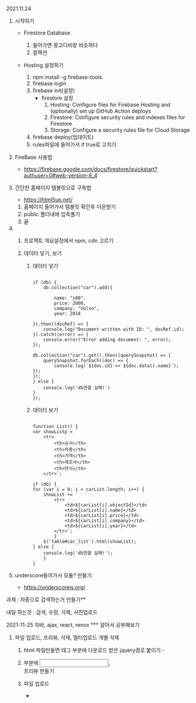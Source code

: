 2021.11.24

1. 시작하기
    - Firestore Database
        1. 들어가면 몽고디비랑 비슷하다
        2. 컬렉션
        <!--table ---- collection
        - row ---------- document
        그리고 몽고디비와 같이 정렬이없고, 순서도 따로 없다--> 

    -   Hosting 설정하기 
        1. npm install -g firebase-tools
        2. firebase login
        3. firebase init(설정)
            - firestore 설정 
              1. Hosting: Configure files for Firebase Hosting and (optionally) set up GitHub Action deploys
              2. Firestore: Configure security rules and indexes files for Firestore
              3. Storage: Configure a security rules file for Cloud Storage
        4. firebase deploy(업데이트)    <!-- 외부에서 하게 되면 사용이 끝나고 logout을 한다-->     
        5. rules파일에 들어가서 if true로 고치기       
        


2. FireBase 사용법
    - https://firebase.google.com/docs/firestore/quickstart?authuser=0#web-version-8_4


3. 간단한 홈페이지 템블릿으로 구축법
    - https://html5up.net/

    1) 홈페이지 들어가서 템블릿 확인후 다운받기
    2) public 폴더내에 압축풀기
    3) 끝    


4. 
    1. 프로젝트 개요설정에서 npm, cdn 고르기

    2. 데이터 넣기, 보기

        1) 데이터 넣기

            ```

            if (db) {
                db.collection("car").add({

                    name: "s80",
                    price: 2000,
                    company: "Volvo",
                    year: 2018

            }).then((docRef) => {
                console.log("Document written with ID: ", docRef.id);
            }).catch((error) => {
                console.error("Error adding document: ", error);
            });

            db.collection("car").get().then((querySnapshot) => {
                querySnapshot.forEach((doc) => {
                    console.log(`${doc.id} => ${doc.data().name}`);
            });
            });
            } else {
                console.log('db연결 실패!')
            }
            });

            ```

        2) 데이터 보기

            ```      

            function List() {
            var showListp = `
                <tr>
                    <th>순서</th>
                    <th>차종</th>
                    <th>가격</th>
                    <th>제조사</th>
                    <th>연식</th>
                </tr>`;

            if (db) {
            for (var i = 0; i < carList.length; i++) {
                showList += `
                    <tr>
                        <td>${carList[i].objectId}</td>
                        <td>${carList[i].name}</td>
                        <td>${carList[i].price}</td>
                        <td>${carList[i].company}</td>
                        <td>${carList[i].year}</td>
                    </tr>`;
                    }
                $('table#car_list').html(showList);
            } else {
                console.log('db연결 실패!');
                }
            }

            ```

5. underscore들어가서 모듈? 만들기
    - https://underscorejs.org/ 
    <!-- 이번에는 안했음 -->



과제 : 차종으로 검색하는거 만들기**

내일 하는것 : 검색, 수정, 삭제, 사진업로드





2021-11-25
 자바, ajax, react, renox *** 알아서 공부해보기

1. 파일 업로드, 프리뷰, 삭제, 멀티업로드 개별 삭제

    1) html 파일만들면 <head> 태그 부분에 다운로드 받은 jquery경로 붙이기
            - <script src="js/jquery.js"></script>

    2) <body> 부분에 <input>, <div>프리뷰 만들기

    3) 파일 업로드
        - <script>를 <body> 아래에 생성해서 사용함

        - 파일이 1개이상 선택되어 실행되게함 

        - 특징
            - FileReader 객체 : 파일 소스를 읽어 들인다
            - XMLHttpRequest 객체를 이용한 Ajax와 유사하다. 
            - fetch, axios, jquery ajax ...
        
        - 이미지를 모두 읽어 들이면 실행하도록 설정한다 *  

        - 함수이름 만들때는 동사 + 명사로 만듦 보통 on 은 이벤트 핸들러(변수 =  동사, 메소드 = 명사)

        - function = 화살표(=>) 함수다

        ```

        function readImage(input) {
            if (input.files.length !=0 && input.files[0]) {
                const reader = new FileReader();
                reader.onload = function (e) {  // * 특징
                    imgTag = `<img src=${e.target.result} />`;
                    $('div#프리뷰name').append(imgTag);
                }
                render.readAsDataURL(input.files[0]);
            }
        }

        ```

    4) 파일 프리뷰       
        - 서버가 실행된 상태에서 테스트 가능

        - jquery는 이벤트가 튀는 경우가 있다

        ```
        function readImage(input) {
            for (var i= 0; i<input.files.length; i++) {
            var readfileURL = URL.createObjectURL(input.files[0]);

            var imgTag = `<img src = ${readfileURL} />`;
            $('div#preview-image').append(imgTag);
            
            // 이미지를 로딩 후에 메모리에서 해제하는 작업
            $('div#preview-image>img').on('load', function(e) {
                URL.revokeObjectURL($(this).attr('src'));
            })
        }

        ```


    5) 프리뷰 파일 삭제

        - 프리뷰함수에 readImage에 같이 쓰면된다

        ```
        <input type="button" id="deleteBtn" value="삭제" />; // 이거를 이미지 태그에 넣는다

        $('input.deleteBtn').on('click', function (evt) {
            $('div#preview-image').html(""); // 이미지 지우기
            inpput.value = ""; // 인풋된 파일명 지우기
        })

        ```

    6) 프리뷰 파일 다중 업로드시 개별 삭제

        - 파일 업로드할때 FileList를 동적으로 변경 시켜야한다

        - input 태그에 index를 넣어서 활용하면 된다

        - 참고사이트 https://coco-log.tistory.com/161

        ```
        <input data-index${input.files[i].lastmodified} type="button" id="deleteBtn" value="삭제" />; 
        // data-index${input.files[i].lastmodified}를 추가해 넣는다

        삭제 태그아래에 추가로 적는다
        var filleArr = Array.from(input.files);
        newArr = fileArr.filter(function (file) {
            return file.lastmodified ! = evt.target.dataset.index;
        });

        var datTransfer = new DataTransfer();
        for(var i=0;  i<newArr. length; i++) {
            DataTransfer.items.add(newArr[i]);
        }
        input.files = DataTransfer.files;

        if (this){
            var imgItem = $(this).prev()
        })

        ```


2. firebase와 결합하기

    1) 위에서 했던걸 그대로 스크립트를 가지고온다.

    2) 태그들을 정리한다.

    3) 이미지 파일 업로드
        - saveBtn 쪽을 수정한다

        ```

        var newFileName = ""; // 개체선언
        var downloadUrl = ""; // 개체선언

        var timestamp = new Date().getTime();
        var fileData = $('input#imageSelector')[0].files[0];
        var fileDataName = fileData.name;
        // 파일 확장자 추출하기
        var suffix = fileDataName.substr(fileData.name.lastIndexOf("."));
        var newFileName = timestamp + suffix;
        // 파일 저장 경로
        var uploadRef = storage.ref();
        // 서버에 저장 하위 폴더 만들기 - 자식폴더 경로에 올리기
        var fileSavePath = uploadRef.child(newFileName);
        console.log("fileSavePath>>>> ", fileSavePath);
        // 파일을 storage에 저장하기 - put()
        var result = fileSavePath.put(fileData).then(function (snapshot) {
          // 사진 저장 완료 후 처리 부분.
          snapshot.ref.getDownloadURL().then(function (downloadUrl) {
            saveData(name, price, company, year, newFileName, downloadUrl);
          }).catch(function (err) {
            console.error(">>>>> Error get downloadUrl : ", err);
          });
        }).catch(function (err2) {
          console.error(">>>>> Error put file : ", err2);
        });

        ```

    4) 삭제 구현
        - loadData쪽을 수정한다

        ```

        showList(); //showList를 호출한다
          $('input.delRowBtn').on('click', function (evt) {
            
            // 이미지 삭제, 데이터 삭제
            var objectId = evt.target.dataset.index;
            var imgUrl = evt.target.dataset.imgurl;

            console.log(imgUrl); // 선언한 imgURL이 잘오나 확인한다

            db.collection('cars').doc(objectId).delete().then(function () {
              var delImgRef = storage.ref().child(imgUrl).delete().then(function () {
                alert('이미지와 데이터 삭제 완료');
                loadData();
              }).catch(function (err2) {
                console.log('이미지 삭제 실패 >>> ', err2);
              }) // 이미지 삭제가 안되면 보통 index쪽에서 호출이 안되는  문제가 있다
            }).catch(function (err) {
              console.log('데이타 삭제 실패 >>> ', err);
            });

        ```
        


11.25과제 수정, 상세보기